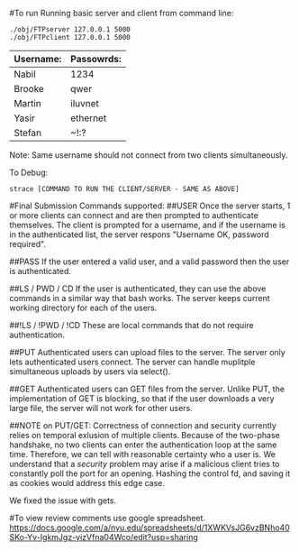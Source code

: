 #To run
Running basic server and client from command line:

```
./obj/FTPserver 127.0.0.1 5000
./obj/FTPclient 127.0.0.1 5000
```
|Username:|Passowrds:|
|---------|----------|
|Nabil    |    1234|
|Brooke  |     qwer|
|Martin |     iluvnet|
|Yasir	|	 ethernet|
|Stefan|	     ~!:?|

Note: Same username should not connect from two clients simultaneously.


To Debug:
```
strace [COMMAND TO RUN THE CLIENT/SERVER - SAME AS ABOVE]
```


#Final Submission
Commands supported:
##USER
Once the server starts, 1 or more clients can connect and are then prompted to authenticate themselves. The client is prompted for a username, and if the username is in the authenticated list, the server respons "Username OK, password required".

##PASS
If the user entered a valid user, and a valid password then the user is authenticated. 

##LS / PWD / CD
If the user is authenticated, they can use the above commands in a similar way that bash works. The server keeps current working directory for each of the users.

##!LS / !PWD / !CD
These are local commands that do not require authentication.

##PUT
Authenticated users can upload files to the server. The server only lets authenticated users connect. The server can handle muplitple simultaneous uploads by users via select(). 

##GET
Authenticated users can GET files from the server. Unlike PUT, the implementation of GET is blocking, so that if the user downloads a very large file, the server will not work for other users.

##NOTE on PUT/GET: 
Correctness of connection and security currently relies on temporal exlusion of multiple clients. Because of the two-phase handshake, no two clients can enter the authentication loop at the same time. Therefore, we can tell with reasonable certainty who a user is. We understand that a *security* problem may arise if a malicious client tries to constantly poll the port for an opening. Hashing the control fd, and saving it as cookies would address this edge case.

We fixed the issue with gets.


#To view review comments use google spreadsheet.
https://docs.google.com/a/nyu.edu/spreadsheets/d/1XWKVsJG6vzBNho40SKo-Yv-IgkmJgz-yizVfna04Wco/edit?usp=sharing
